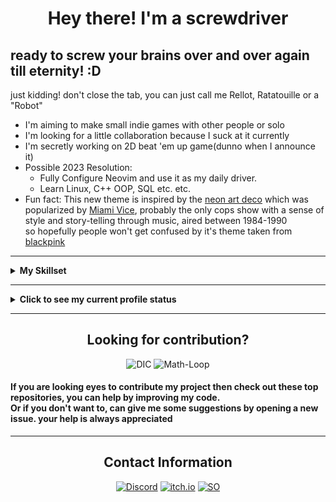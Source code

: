 <h1 align="center">Hey there! I'm a screwdriver</h1>
<h2>ready to screw your brains over and over again till eternity! :D</h2>
just kidding! don't close the tab, you can just call me Rellot, Ratatouille or a "Robot"

- I'm aiming to make small indie games with other people or solo
- I'm looking for a little collaboration because I suck at it currently
- I'm secretly working on 2D beat 'em up game(dunno when I announce it)
- Possible 2023 Resolution: 
	- Fully Configure Neovim and use it as my daily driver.
	- Learn Linux, C++ OOP, SQL etc. etc.
- Fun fact: This new theme is inspired by the [neon art deco](https://en.wikipedia.org/wiki/Miami#Culture_2) which was popularized by [Miami Vice](https://en.wikipedia.org/wiki/Miami_Vice), probably the only cops show with a sense of style and story-telling through music, aired between 1984-1990
<br />so hopefully people won't get confused by it's theme taken from [blackpink](https://www.youtube.com/channel/UCOmHUn--16B90oW2L6FRR3A)
---

<details><summary><b>My Skillset</b></summary>
<div align="left">
<h2 align="center">My Skillset</h2>

#### Programming Languages:

[![C++](https://img.shields.io/badge/C%2B%2B-00599C?style=for-the-badge&logo=c%2B%2B&color=black&logoColor=deeppink)](https://en.wikipedia.org/wiki/C%2B%2B)
[![Python](https://img.shields.io/badge/python-3670A0?style=for-the-badge&logo=python&color=black&logoColor=deeppink)](https://www.python.org/)

#### Version Control:

[![Git](https://img.shields.io/badge/Git-F05032?style=for-the-badge&logo=git&color=black&logoColor=deeppink)](https://git-scm.com/)
[![LazyGit](https://img.shields.io/badge/LazyGit-F05032?style=for-the-badge&color=black&logoColor=deeppink)](https://github.com/jesseduffield/lazygit)
[![Github](https://img.shields.io/badge/GitHub-100000?style=for-the-badge&logo=github&color=black&logoColor=deeppink)](https://github.com)

#### Build Systems:

[![Ninja](https://img.shields.io/badge/ninja-3670A0?style=for-the-badge&color=black&logolabel=deeppink)](https://ninja-build.org/)
[![GNU Make](https://img.shields.io/badge/make-3670A0?style=for-the-badge&color=black&logolabel=deeppink)](https://www.gnu.org/software/make/)
[![Cmake](https://img.shields.io/badge/CMake-064F8C?style=for-the-badge&logo=cmake&color=black&logoColor=deeppink)](https://www.cmake.org)

#### Frameworks:

[![SFML](https://img.shields.io/badge/SFML-3670A0?style=for-the-badge&color=black&logolabel=deeppink)](https://www.sfml-dev.org/)
[![WxWidgets](https://img.shields.io/badge/WxWidgets-3670A0?style=for-the-badge&color=black&logolabel=deeppink)](https://www.wxwidgets.org/)

#### Debugging:

[![GDB](https://img.shields.io/badge/GDB-F05032?style=for-the-badge&color=black&logoColor=deeppink)](https://www.sourceware.org/gdb/)

#### Compilers:

[![GCC](https://img.shields.io/badge/gcc-F05032?style=for-the-badge&color=black&logoColor=deeppink)](https://gcc.gnu.org/)
[![Clang](https://img.shields.io/badge/clang-F05032?style=for-the-badge&color=black&logoColor=deeppink)](https://clang.llvm.org/)

#### Documentation Generator:

[![Doxygen](https://img.shields.io/badge/doxygen-F05032?style=for-the-badge&color=black&logoColor=deeppink)](https://www.doxygen.nl/)

#### Text Editors:

[![Neovim](https://img.shields.io/badge/NeoVim-%2357A143.svg?&style=for-the-badge&logo=neovim&color=black&logoColor=deeppink)](https://neovim.io/)
[![Sublime Text 4](https://img.shields.io/badge/sublime_text-%23575757.svg?&style=for-the-badge&logo=sublime-text&color=black&logoColor=deeppink)](https://www.sublimetext.com/)

#### Operating System:

[![Windows](https://img.shields.io/badge/Windows%207-0078D6?style=for-the-badge&logo=windowsxp&color=black&logoColor=deeppink)](https://en.wikipedia.org/wiki/Windows_7)	
[![Fedora](https://img.shields.io/badge/Fedora-294172?style=for-the-badge&logo=fedora&color=black&logoColor=deeppink)](https://getfedora.org/)
</details>


---
<details><summary><b>Click to see my current profile status</b></summary>
<div align="center">
<h2>My GitHub Stats</h2>
<img height="170em" align="center" src="https://github-readme-stats.vercel.app/api?username=Rellotscrewdriver&count_private=true&show_icons=true&custom_title=Rellot%27s%20Github%20Stats&theme=transparent&text_color=ff1493&icon_color=ffffff&title_color=ff1493&hide_border=true" />
<img height="170em" align="center" src="https://github-readme-stats.vercel.app/api/top-langs/?username=Rellotscrewdriver&layout=compact&theme=transparent&text_color=ff1493&title_color=ff1493&card_width=250&hide_border=true" />
<a>
<img height="295em" src="https://github-readme-activity-graph.cyclic.app/graph?username=rellotscrewdriver&hide_border=true&bg_color=00000&color=ff1493&point=ff1493&custom_title=Rellot's%20Contribution%20Graph" />
</a>
  <p align="left"><b><i>NOTE</i></b> : the above data (especially Most Used Languages) does not indicate my skill level or anything like that, it's a github metric of which languages i have the most code on github</p>
</div>
</details>

---

<h2 align="center">Looking for contribution?</h2>

<div align = "center">

![DIC](https://github-readme-stats.vercel.app/api/pin/?username=rellotscrewdriver&repo=Digital-Measurement-Calculator&theme=transparent&text_color=ff1493&icon_color=ffffff&title_color=ff1493)
![Math-Loop](https://github-readme-stats.vercel.app/api/pin/?username=rellotscrewdriver&repo=Math-Loop-Quiz-Program&theme=transparent&text_color=ff1493&icon_color=ffffff&title_color=ff1493)

</div>

<h4>If you are looking eyes to contribute my project then check out these top repositories, you can help by improving my code. <br />Or if you don't want to, can give me some suggestions by opening a new issue. your help is always appreciated
</h4>
</div>
  
---
  
<div align = "center">
  <h2>Contact Information</h2>

[![Discord](https://img.shields.io/badge/Discord-7289DA?style=for-the-badge&logo=discord&color=black&logoColor=deeppink)](https://discord.com/users/481829350749110293)
[![itch.io](https://img.shields.io/badge/Itch.io-FA5C5C?style=for-the-badge&logo=itchdotio&color=black&logoColor=deeppink)](https://rellotscrewdriver.itch.io)
[![SO](https://img.shields.io/badge/Stack_Overflow-FE7A16?style=for-the-badge&logo=stack-overflow&color=black&logoColor=deeppink)](https://stackoverflow.com/users/13572188/rellots-screwdriver)

</div>


